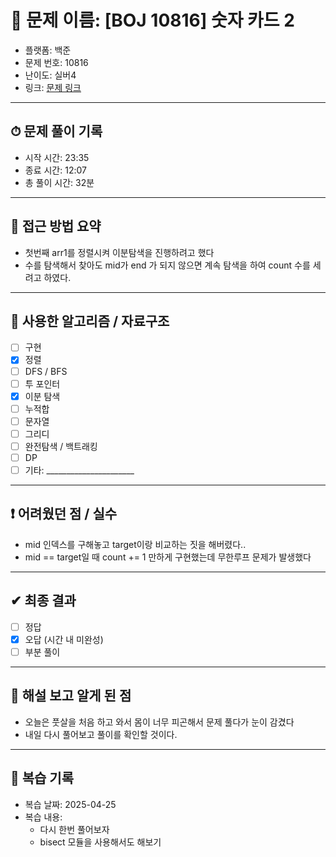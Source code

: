# 🧠 문제 이름: [BOJ 10816] 숫자 카드 2

- 플랫폼: 백준
- 문제 번호: 10816
- 난이도: 실버4
- 링크: [문제 링크](https://www.acmicpc.net/problem/10816)

---

## ⏱ 문제 풀이 기록

- 시작 시간: 23:35
- 종료 시간: 12:07
- 총 풀이 시간: 32분

---

## 💭 접근 방법 요약

- 첫번째 arr1를 정렬시켜 이분탐색을 진행하려고 했다
- 수를 탐색해서 찾아도 mid가 end 가 되지 않으면 계속 탐색을 하여 count 수를 세려고 하였다.
---

## 🔧 사용한 알고리즘 / 자료구조

- [ ] 구현
- [x] 정렬
- [ ] DFS / BFS
- [ ] 투 포인터
- [x] 이분 탐색
- [ ] 누적합
- [ ] 문자열
- [ ] 그리디
- [ ] 완전탐색 / 백트래킹
- [ ] DP
- [ ] 기타: ______________________

---

## ❗ 어려웠던 점 / 실수

- mid 인덱스를 구해놓고 target이랑 비교하는 짓을 해버렸다..
- mid == target일 때 count += 1 만하게 구현했는데 무한루프 문제가 발생했다


---

## ✔ 최종 결과

- [ ] 정답
- [x] 오답 (시간 내 미완성)
- [ ] 부분 풀이

---

## 📘 해설 보고 알게 된 점

- 오늘은 풋살을 처음 하고 와서 몸이 너무 피곤해서 문제 풀다가 눈이 감겼다 
- 내일 다시 풀어보고 풀이를 확인할 것이다.

---
## 🔁 복습 기록

- 복습 날짜: 2025-04-25
- 복습 내용:
    - 다시 한번 풀어보자
    - bisect 모듈을 사용해서도 해보기